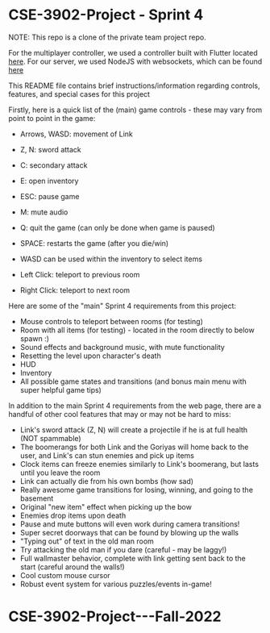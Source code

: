 # CSE-3902-Project - Sprint 4

NOTE: This repo is a clone of the private team project repo.

For the multiplayer controller, we used a controller built with Flutter located [here](https://github.com/ethandpowers/BBCC-Controller.git).  For our server, we used NodeJS with websockets, which can be found [here](https://github.com/ethandpowers/BBCC-Server.git)

This README file contains brief instructions/information regarding controls, features, and special cases for this project

Firstly, here is a quick list of the (main) game controls - these may vary from point to point in the game:

- Arrows, WASD: movement of Link
- Z, N: sword attack
- C: secondary attack
- E: open inventory
- ESC: pause game
- M: mute audio
- Q: quit the game (can only be done when game is paused)
- SPACE: restarts the game (after you die/win)
- WASD can be used within the inventory to select items

- Left Click: teleport to previous room
- Right Click: teleport to next room

Here are some of the "main" Sprint 4 requirements from this project:
- Mouse controls to teleport between rooms (for testing)
- Room with all items (for testing) - located in the room directly to below spawn :)
- Sound effects and background music, with mute functionality
- Resetting the level upon character's death
- HUD
- Inventory
- All possible game states and transitions (and bonus main menu with super helpful game tips)

In addition to the main Sprint 4 requirements from the web page, there are a handful of other cool features that may or may not be hard to miss:
- Link's sword attack (Z, N) will create a projectile if he is at full health (NOT spammable)
- The boomerangs for both Link and the Goriyas will home back to the user, and Link's can stun enemies and pick up items
- Clock items can freeze enemies similarly to Link's boomerang, but lasts until you leave the room
- Link can actually die from his own bombs (how sad)
- Really awesome game transitions for losing, winning, and going to the basement
- Original "new item" effect when picking up the bow
- Enemies drop items upon death
- Pause and mute buttons will even work during camera transitions!
- Super secret doorways that can be found by blowing up the walls
- "Typing out" of text in the old man room
- Try attacking the old man if you dare (careful - may be laggy!)
- Full wallmaster behavior, complete with link getting sent back to the start (careful around the walls!)
- Cool custom mouse cursor
- Robust event system for various puzzles/events in-game!
# CSE-3902-Project---Fall-2022
